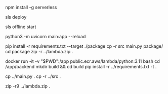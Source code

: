 npm install -g serverless


sls deploy

sls offline start


python3 -m uvicorn main:app --reload


pip install -r requirements.txt --target ./package
cp -r src main.py package/
cd package
zip -r ../lambda.zip .




docker run -it -v "$PWD":/app public.ecr.aws/lambda/python:3.11 bash
cd /app/backend
mkdir build && cd build
pip install -r ../requirements.txt -t .

cp ../main.py .
cp -r ../src .

zip -r9 ../lambda.zip .
